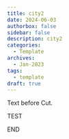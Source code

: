 ```yaml
---
title: city2
date: 2024-06-03
authorbox: false
sidebar: false
description: city2
categories:
  - Template
archives:
  - Jan-2023
tags:
  - template
draft: true
---
```

Text before Cut.
<!--more-->
TEST

<canvas id="animationCanvas" width="600" height="360" style="border:1px"></canvas>
<script>
var canvas
var canvasContext
let t = 0
window.onload = function() {
  canvas = document.getElementById('animationCanvas');
  ctx = canvas.getContext('2d');
  setInterval(drawCity, 33);
}

function drawCity(){
	canvas.width = 600;
	canvas.height = 360;
	ctx.scale(6, 6);
	for(w=99,++t,i=6e3;
		i--;
		ctx.fillRect(i%w,i/w|0,1-d*Z/w+s,1))
		for(a=i%w/50-1,s=b=1-i/4e3,X=t,Y=Z=d=1;
			++Z<w&(Y<6-(32<Z&27<X%w&&X/9^Z/8)*8%46||d|(s=(X&Y&Z)%3/Z,a=b=1,d=Z/w));
			Y-=b)X+=a;
ctx.rect(0, 0, 100, 60);
ctx.stroke();
}

</script>


END

